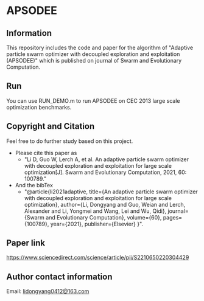 # APSODEE
## Information 
This repository includes the code and paper for the algorithm of "Adaptive particle swarm optimizer with decoupled exploration and exploitation (APSODEE)" which is published on journal of Swarm and Evolutionary Computation. 

## Run
You can use RUN_DEMO.m to run APSODEE on CEC 2013 large scale optimization benchmarks.

## Copyright and Citation 
Feel free to do further study based on this project.  
- Please cite this paper as  
  - "Li D, Guo W, Lerch A, et al. An adaptive particle swarm optimizer with decoupled exploration and exploitation for large scale optimization[J]. Swarm and Evolutionary Computation, 2021, 60: 100789."  
- And the bibTex  
  - "@article{li2021adaptive,
  title={An adaptive particle swarm optimizer with decoupled exploration and exploitation for large scale optimization},
  author={Li, Dongyang and Guo, Weian and Lerch, Alexander and Li, Yongmei and Wang, Lei and Wu, Qidi},
  journal={Swarm and Evolutionary Computation},
  volume={60},
  pages={100789},
  year={2021},
  publisher={Elsevier}
}". 
## Paper link
https://www.sciencedirect.com/science/article/pii/S2210650220304429

## Author contact information
Email: lidongyang0412@163.com


